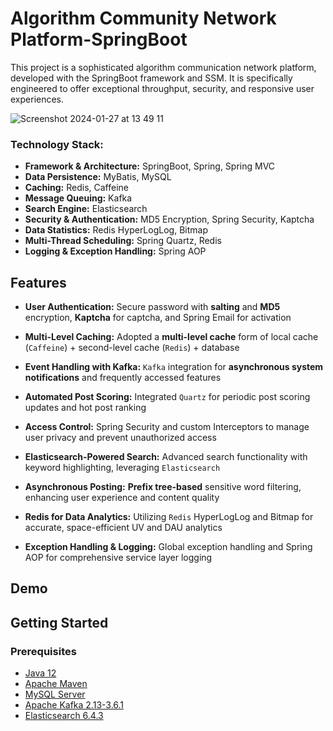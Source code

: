 # Algorithm Community Network Platform-SpringBoot

This project is a sophisticated algorithm communication network platform, developed with the SpringBoot framework and SSM. It is specifically engineered to offer exceptional throughput, security, and responsive user experiences.

![Screenshot 2024-01-27 at 13 49 11](https://github.com/Wilson-ZheLin/Algorithm-Community-Network-SpringBoot/assets/145169519/d47dd67b-44ac-4141-8de1-b43715380d34)

### Technology Stack:
* **Framework & Architecture:** SpringBoot, Spring, Spring MVC
* **Data Persistence:** MyBatis, MySQL
* **Caching:** Redis, Caffeine
* **Message Queuing:** Kafka
* **Search Engine:** Elasticsearch
* **Security & Authentication:** MD5 Encryption, Spring Security, Kaptcha
* **Data Statistics:** Redis HyperLogLog, Bitmap
* **Multi-Thread Scheduling:** Spring Quartz, Redis
* **Logging & Exception Handling:** Spring AOP

Features
--------

* **User Authentication:** Secure password with **salting** and **MD5** encryption, **Kaptcha** for captcha, and Spring Email for activation

* **Multi-Level Caching:** Adopted a **multi-level cache** form of local cache (`Caffeine`) + second-level cache (`Redis`) + database

* **Event Handling with Kafka:** `Kafka` integration for **asynchronous system notifications** and frequently accessed features

* **Automated Post Scoring:** Integrated `Quartz` for periodic post scoring updates and hot post ranking

* **Access Control:** Spring Security and custom Interceptors to manage user privacy and prevent unauthorized access

* **Elasticsearch-Powered Search:** Advanced search functionality with keyword highlighting, leveraging `Elasticsearch`

* **Asynchronous Posting:** **Prefix tree-based** sensitive word filtering, enhancing user experience and content quality

* **Redis for Data Analytics:** Utilizing `Redis` HyperLogLog and Bitmap for accurate, space-efficient UV and DAU analytics

* **Exception Handling & Logging:** Global exception handling and Spring AOP for comprehensive service layer logging

Demo
----



Getting Started
---------------

### Prerequisites
* [Java 12](https://www.oracle.com/java/technologies/javase/jdk12-archive-downloads.html)
* [Apache Maven](https://maven.apache.org/download.cgi)
* [MySQL Server](https://dev.mysql.com/downloads/mysql/)
* [Apache Kafka 2.13-3.6.1](https://kafka.apache.org/downloads)
* [Elasticsearch 6.4.3](https://www.elastic.co/downloads/past-releases/elasticsearch-6-4-3)

